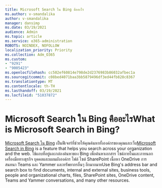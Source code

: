 ```yaml
---
title: Microsoft Search ใน Bing คืออะไร
ms.author: v-smandalika
author: v-smandalika
manager: dansimp
ms.date: 03/19/2021
audience: Admin
ms.topic: article
ms.service: o365-administration
ROBOTS: NOINDEX, NOFOLLOW
localization_priority: Priority
ms.collection: Adm_O365
ms.custom:
- "9291"
- "9005423"
ms.openlocfilehash: cc502ef60814e798de2d2376983b86032afbec1a
ms.sourcegitcommit: c08bed4071baa3bb5879496df3ed44fb828c8367
ms.translationtype: MT
ms.contentlocale: th-TH
ms.lasthandoff: 03/19/2021
ms.locfileid: "51037872"
---
```

# <a name="what-is-microsoft-search-in-bing"></a><span data-ttu-id="01a72-102">Microsoft Search ใน Bing คืออะไร</span><span class="sxs-lookup"><span data-stu-id="01a72-102">What is Microsoft Search in Bing?</span></span>

<span data-ttu-id="01a72-103">[Microsoft Search ใน Bing](https://docs.microsoft.com/deployoffice/microsoft-search-bing#what-is-microsoft-search-in-bing) เป็นฟีเจอร์ที่ช่วยให้คุณค้นหาทั้งองค์กรของคุณและเว็บ</span><span class="sxs-lookup"><span data-stu-id="01a72-103">[Microsoft Search in Bing](https://docs.microsoft.com/deployoffice/microsoft-search-bing#what-is-microsoft-search-in-bing) is a feature that helps you search across your organization and the web.</span></span> <span data-ttu-id="01a72-104">ใช้แถบที่อยู่และกล่องค้นหาของ Bing เพื่อค้นหาเอกสาร ไซต์ภายในและภายนอก เครื่องมือทางธุรกิจ บุคคลและแผนผังองค์กร ไฟล์ ไซต์ SharePoint เนื้อหา OneDrive การสนทนา Teams และ Yammer และทรัพยากรอื่นๆ อีกมากมาย</span><span class="sxs-lookup"><span data-stu-id="01a72-104">Use Bing's address bar and search box to find documents, internal and external sites, business tools, people and organizational charts, files, SharePoint sites, OneDrive content, Teams and Yammer conversations, and many other resources.</span></span>